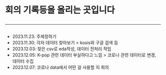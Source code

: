 # 회의 기록등을 올리는 곳입니다  <hr>

- 2023.11.23: 주제정하기
- 2023.11.30: 각자 데이터 찾아보기 > kosis와 구글 검색 등
- 2023.12.03: 찾은 csv로 eda작성, 데이터 전처리 작업
- 2023.12.05: K-pop 관련 데이터 부실하다고 느낌 > 코로나 관련 데이터로 변경, 데이터 수집
- 2023.12.07: 코로나 data에서 어떤 걸 사용할 지 회의
